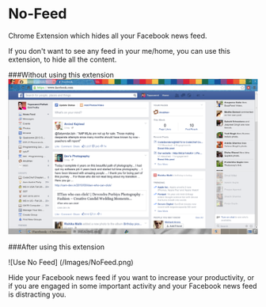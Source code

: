 No-Feed
=======

Chrome Extension which hides all your Facebook news feed.

If you don't want to see any feed in your me/home, you can use this extension, to hide all the content.

###Without using this extension
![So Much To Waste Your Time](/Images/ALot.png)

###After using this extension

![Use No Feed] (/Images/NoFeed.png)


Hide your Facebook news feed if you want to increase your productivity, or if you are engaged in some important activity and your Facebook news feed is distracting you.
